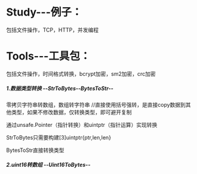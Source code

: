 # Study---例子：
包括文件操作，TCP，HTTP，并发编程
# Tools---工具包：
包括文件操作，时间格式转换，bcrypt加密，sm2加密，crc加密

##### 1.数据类型转换 --StrToBytes--BytesToStr--

零拷贝字符串转数组，数组转字符串
//直接使用括号强转，是直接copy数据到其他类型，如果不修改数据，仅转换类型，即可避开复制

通过unsafe.Pointer（指针转换）和uintptr（指针运算）实现转换

StrToBytes只需要构建[3]uintptr{ptr,len,len}

BytesToStr直接转换类型

##### 2.uint16转数组 --Uint16ToBytes--